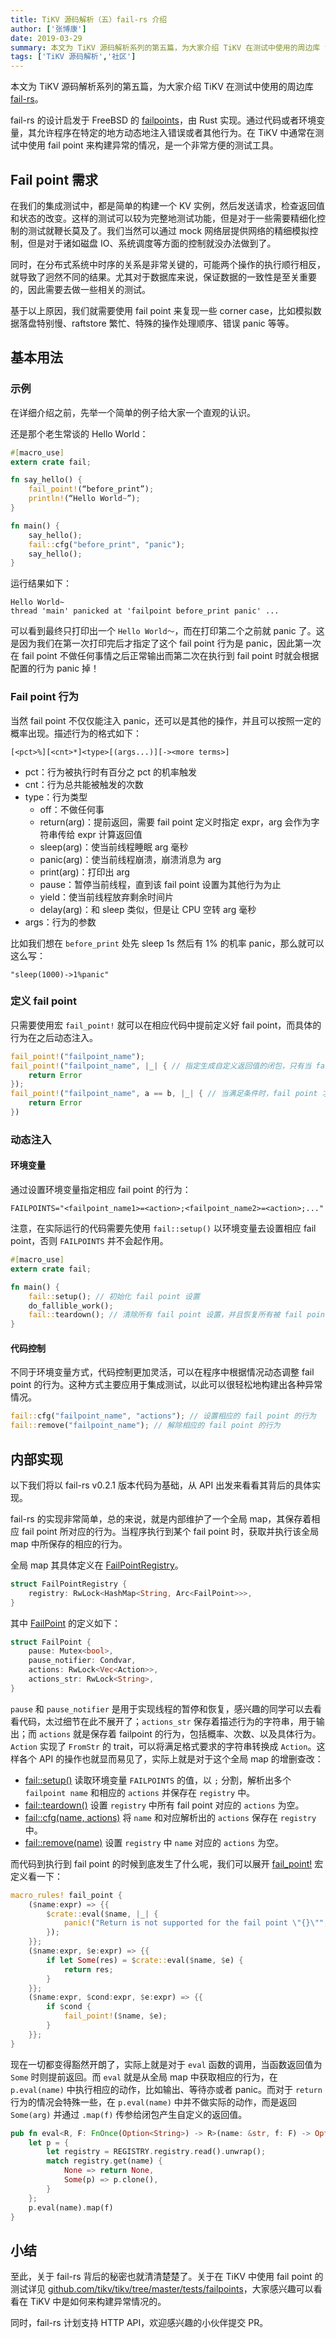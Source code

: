 ```yaml
---
title: TiKV 源码解析（五）fail-rs 介绍
author: ['张博康']
date: 2019-03-29
summary: 本文为 TiKV 源码解析系列的第五篇，为大家介绍 TiKV 在测试中使用的周边库 fail-rs。
tags: ['TiKV 源码解析','社区']
---
```


本文为 TiKV 源码解析系列的第五篇，为大家介绍 TiKV 在测试中使用的周边库 [fail-rs](https://github.com/pingcap/fail-rs)。

fail-rs 的设计启发于 FreeBSD 的 [failpoints](https://www.freebsd.org/cgi/man.cgi?query=fail)，由 Rust 实现。通过代码或者环境变量，其允许程序在特定的地方动态地注入错误或者其他行为。在 TiKV 中通常在测试中使用 fail point 来构建异常的情况，是一个非常方便的测试工具。

## Fail point 需求

在我们的集成测试中，都是简单的构建一个 KV 实例，然后发送请求，检查返回值和状态的改变。这样的测试可以较为完整地测试功能，但是对于一些需要精细化控制的测试就鞭长莫及了。我们当然可以通过 mock 网络层提供网络的精细模拟控制，但是对于诸如磁盘 IO、系统调度等方面的控制就没办法做到了。

同时，在分布式系统中时序的关系是非常关键的，可能两个操作的执行顺行相反，就导致了迥然不同的结果。尤其对于数据库来说，保证数据的一致性是至关重要的，因此需要去做一些相关的测试。

基于以上原因，我们就需要使用 fail point 来复现一些 corner case，比如模拟数据落盘特别慢、raftstore 繁忙、特殊的操作处理顺序、错误 panic 等等。

## 基本用法

### 示例

在详细介绍之前，先举一个简单的例子给大家一个直观的认识。

还是那个老生常谈的 Hello World：

```rust
#[macro_use]
extern crate fail;

fn say_hello() {
    fail_point!(“before_print”);
    println!(“Hello World~”);
}

fn main() {
    say_hello();
    fail::cfg("before_print", "panic");
    say_hello();
}
```

运行结果如下：

```text
Hello World~
thread 'main' panicked at 'failpoint before_print panic' ...
```

可以看到最终只打印出一个 `Hello World～`，而在打印第二个之前就 panic 了。这是因为我们在第一次打印完后才指定了这个 fail point 行为是 panic，因此第一次在 fail point 不做任何事情之后正常输出而第二次在执行到 fail point 时就会根据配置的行为 panic 掉！

### Fail point 行为

当然 fail point 不仅仅能注入 panic，还可以是其他的操作，并且可以按照一定的概率出现。描述行为的格式如下：

```
[<pct>%][<cnt>*]<type>[(args...)][-><more terms>]
```

+ pct：行为被执行时有百分之 pct 的机率触发
+ cnt：行为总共能被触发的次数
+ type：行为类型
    - off：不做任何事
    - return(arg)：提前返回，需要 fail point 定义时指定 expr，arg 会作为字符串传给 expr 计算返回值
    - sleep(arg)：使当前线程睡眠 arg 毫秒
    - panic(arg)：使当前线程崩溃，崩溃消息为 arg
    - print(arg)：打印出 arg
    - pause：暂停当前线程，直到该 fail point 设置为其他行为为止
    - yield：使当前线程放弃剩余时间片
    - delay(arg)：和 sleep 类似，但是让 CPU 空转 arg 毫秒
+ args：行为的参数

比如我们想在 `before_print` 处先 sleep 1s 然后有 1% 的机率 panic，那么就可以这么写：

```text
"sleep(1000)->1%panic"
```

### 定义 fail point

只需要使用宏 `fail_point!` 就可以在相应代码中提前定义好 fail point，而具体的行为在之后动态注入。

```rust
fail_point!("failpoint_name");
fail_point!("failpoint_name", |_| { // 指定生成自定义返回值的闭包，只有当 fail point 的行为为 return 时，才会调用该闭包并返回结果
    return Error
});
fail_point!("failpoint_name", a == b, |_| { // 当满足条件时，fail point 才被触发
    return Error
})
```

### 动态注入

#### 环境变量

通过设置环境变量指定相应 fail point 的行为：

```shell
FAILPOINTS="<failpoint_name1>=<action>;<failpoint_name2>=<action>;..."
```

注意，在实际运行的代码需要先使用 `fail::setup()` 以环境变量去设置相应 fail point，否则 `FAILPOINTS` 并不会起作用。

```rust
#[macro_use]
extern crate fail;

fn main() {
    fail::setup(); // 初始化 fail point 设置
    do_fallible_work();
    fail::teardown(); // 清除所有 fail point 设置，并且恢复所有被 fail point 暂停的线程
}
```

#### 代码控制

不同于环境变量方式，代码控制更加灵活，可以在程序中根据情况动态调整 fail point 的行为。这种方式主要应用于集成测试，以此可以很轻松地构建出各种异常情况。

```rust
fail::cfg("failpoint_name", "actions"); // 设置相应的 fail point 的行为
fail::remove("failpoint_name"); // 解除相应的 fail point 的行为
```

## 内部实现

以下我们将以 fail-rs v0.2.1 版本代码为基础，从 API 出发来看看其背后的具体实现。

fail-rs 的实现非常简单，总的来说，就是内部维护了一个全局 map，其保存着相应 fail point 所对应的行为。当程序执行到某个 fail point 时，获取并执行该全局 map 中所保存的相应的行为。

全局 map 其具体定义在 [FailPointRegistry](https://github.com/pingcap/fail-rs/blob/v0.2.1/src/lib.rs#L602)。

```rust
struct FailPointRegistry {
    registry: RwLock<HashMap<String, Arc<FailPoint>>>,
}
```

其中 [FailPoint](https://github.com/pingcap/fail-rs/blob/v0.2.1/src/lib.rs#L518) 的定义如下：

```rust
struct FailPoint {
    pause: Mutex<bool>,
    pause_notifier: Condvar,
    actions: RwLock<Vec<Action>>,
    actions_str: RwLock<String>,
}
```

`pause` 和 `pause_notifier` 是用于实现线程的暂停和恢复，感兴趣的同学可以去看看代码，太过细节在此不展开了；`actions_str` 保存着描述行为的字符串，用于输出；而 `actions` 就是保存着 failpoint 的行为，包括概率、次数、以及具体行为。`Action` 实现了 `FromStr` 的 trait，可以将满足格式要求的字符串转换成 `Action`。这样各个 API 的操作也就显而易见了，实际上就是对于这个全局 map 的增删查改：

+ [fail::setup()](https://github.com/pingcap/fail-rs/blob/v0.2.1/src/lib.rs#L628) 读取环境变量 `FAILPOINTS` 的值，以 `;` 分割，解析出多个 `failpoint name` 和相应的 `actions` 并保存在 `registry` 中。
+ [fail::teardown()](https://github.com/pingcap/fail-rs/blob/v0.2.1/src/lib.rs#L729) 设置 `registry` 中所有 fail point 对应的 `actions` 为空。
+ [fail::cfg(name, actions)](https://github.com/pingcap/fail-rs/blob/v0.2.1/src/lib.rs#L729) 将 `name` 和对应解析出的 `actions` 保存在 `registry` 中。
+ [fail::remove(name)](https://github.com/pingcap/fail-rs/blob/v0.2.1/src/lib.rs#L729) 设置 `registry` 中 `name` 对应的 `actions` 为空。

而代码到执行到 fail point 的时候到底发生了什么呢，我们可以展开 [fail_point!](https://github.com/pingcap/fail-rs/blob/v0.2.1/src/lib.rs#L817) 宏定义看一下：

```rust
macro_rules! fail_point {
    ($name:expr) => {{
        $crate::eval($name, |_| {
            panic!("Return is not supported for the fail point \"{}\"", $name);
        });
    }};
    ($name:expr, $e:expr) => {{
        if let Some(res) = $crate::eval($name, $e) {
            return res;
        }
    }};
    ($name:expr, $cond:expr, $e:expr) => {{
        if $cond {
            fail_point!($name, $e);
        }
    }};
}
```

现在一切都变得豁然开朗了，实际上就是对于 `eval` 函数的调用，当函数返回值为 `Some` 时则提前返回。而 `eval` 就是从全局 map 中获取相应的行为，在 `p.eval(name)` 中执行相应的动作，比如输出、等待亦或者 panic。而对于 `return` 行为的情况会特殊一些，在 `p.eval(name)` 中并不做实际的动作，而是返回 `Some(arg)` 并通过 `.map(f)` 传参给闭包产生自定义的返回值。

```rust
pub fn eval<R, F: FnOnce(Option<String>) -> R>(name: &str, f: F) -> Option<R> {
    let p = {
        let registry = REGISTRY.registry.read().unwrap();
        match registry.get(name) {
            None => return None,
            Some(p) => p.clone(),
        }
    };
    p.eval(name).map(f)
}
```

## 小结

至此，关于 fail-rs 背后的秘密也就清清楚楚了。关于在 TiKV 中使用 fail point 的测试详见 [github.com/tikv/tikv/tree/master/tests/failpoints](https://github.com/tikv/tikv/tree/master/tests/failpoints)，大家感兴趣可以看看在 TiKV 中是如何来构建异常情况的。

同时，fail-rs 计划支持 HTTP API，欢迎感兴趣的小伙伴提交 PR。
